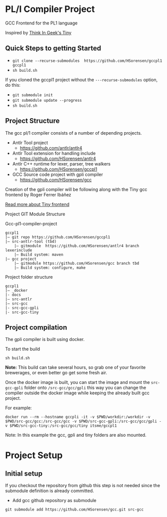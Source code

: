 # PL/I Compiler Project
GCC Frontend for the PL1 language

Inspired by [Think In Geek's Tiny](https://thinkingeek.com/gcc-tiny/)

## Quick Steps to getting Started

- ```git clone --recurse-submodules  https://github.com/HSorensen/gccpl1 gccpl1```
- ```sh build.sh```

If you cloned the gccpl1 project without the ```---recurse-submodules``` option, do this:

- ```git submodule init```
- ```git submodule update --progress```
- ```sh build.sh```

## Project Structure

The gcc pl/1 compiler consists of a number of depending projects.

- Antlr Tool project
    - https://github.com/antlr/antlr4
- Antlr Tool extension for handling include
    - https://github.com/HSorensen/antlr4
- Antlr C++ runtime for lexer, parser, tree walkers
    - https://github.com/HSorensen/gccpl1
- GCC Source code project with gpli compiler
    - https://github.com/HSorensen/gcc


Creation of the gpli compiler will be following along with the Tiny gcc frontend by Roger Ferrer Ibáñez 

[Read more about Tiny frontend](docs/README.md)

Project GIT Module Structure

Gcc-pl1-compiler-project
```
gccpl1
|— git repo https://github.com/HSorensen/gccpl1 
|— src-antlr-tool (tbd)
    |— gitmodule  https://github.com/HSorensen/antlr4 branch lexerinclude
    |— Build system: maven
|— gcc project
    |— gitmodule https://github.com/HSorensen/gcc branch tbd
    |— Build system: configure, make
```

Project folder structure
```
gccpl1
|— _docker
|- docs
|— src-antlr
|— src-gcc
|- src-gcc-gpli
|- src-gcc-tiny
```

## Project compilation

The gpli compiler is built using docker.

To start the build 
```
sh build.sh
```

**Note:** This build can take several hours, so grab one of your favorite brewerages, or even better go get some fresh air.

Once the docker image is built, you can start the image and mount the ```src-gcc-gpli``` folder onto ```/src-gcc/gcc/gpli``` this way you can change the compiler outside the docker image while keeping the already built gcc project.

For example:

```
docker run --rm --hostname gccpli -it -v $PWD/workdir:/workdir -v $PWD/src-gcc/gcc:/src-gcc/gcc -v $PWD/src-gcc-gpli:/src-gcc/gcc/gpli -v $PWD/src-gcc-tiny:/src-gcc/gcc/tiny itsme/gccpl1
```
Note: In this example the gcc, gpli and tiny folders are also mounted.

# Project Setup

## Initial setup

If you checkout the repository from github this step is not needed since the submodule definition is already committed.

- Add gcc github repository as submodule

```shell
git submodule add https://github.com/HSorensen/gcc.git src-gcc
```